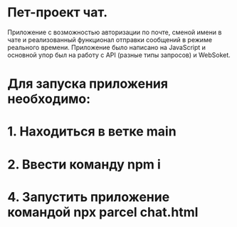 # Пет-проект чат.
Приложение с возможностью авторизации по почте, сменой имени в чате и реализованный функционал отправки сообщений в режиме реального времени. Приложение было написано на JavaScript и основной упор был на работу с API (разные типы запросов) и WebSoket.

# Для запуска приложения необходимо:
# 1. Находиться в ветке main
# 2. Ввести команду npm i
# 4. Запустить приложение командой npx parcel chat.html
